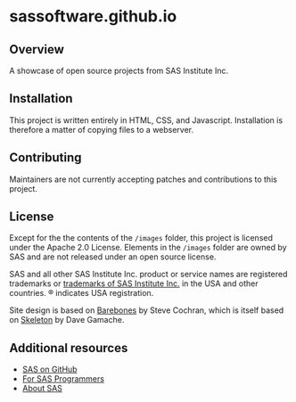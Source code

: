 # sassoftware.github.io

## Overview
A showcase of open source projects from SAS Institute Inc.

## Installation
This project is written entirely in HTML, CSS, and Javascript.
Installation is therefore a matter of copying files to a webserver.




## Contributing
Maintainers are not currently accepting patches and contributions to this project.




## License
Except for the the contents of the `/images` folder, this project is licensed under the Apache 2.0 License.
Elements in the `/images` folder are owned by SAS and are not released under an open source license.

SAS and all other SAS Institute Inc. product or service names are registered trademarks or [trademarks of SAS Institute Inc.](https://www.sas.com/en_us/legal/trademarks.html) in the USA and other countries. ® indicates USA registration.

Site design is based on [Barebones](https://github.com/acahir/Barebones) by Steve Cochran, which is itself based on [Skeleton](https://github.com/dhg/Skeleton) by Dave Gamache.




## Additional resources

* [SAS on GitHub](https://github.com/sassoftware)
* [For SAS Programmers](https://developer.sas.com/)
* [About SAS](https://www.sas.com/en_us/home.html)

